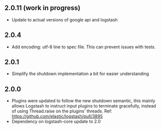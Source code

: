 ## 2.0.11 (work in progress)
 - Update to actual versions of google api and logstash
## 2.0.4
 - Add encoding: utf-8 line to spec file.  This can prevent issues with tests.
## 2.0.1
 - Simplify the shutdown implementation a bit for easier understanding
## 2.0.0
 - Plugins were updated to follow the new shutdown semantic, this mainly allows Logstash to instruct input plugins to terminate gracefully, 
   instead of using Thread.raise on the plugins' threads. Ref: https://github.com/elastic/logstash/pull/3895
 - Dependency on logstash-core update to 2.0

